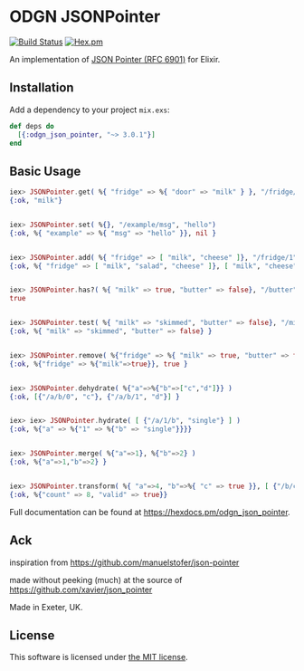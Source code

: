 ODGN JSONPointer
=================
[![Build Status](https://travis-ci.org/odogono/elixir-jsonpointer.svg?branch=master)](https://travis-ci.org/odogono/elixir-jsonpointer)
[![Hex.pm](https://img.shields.io/hexpm/v/odgn_json_pointer.svg?style=flat-square)](https://hex.pm/packages/odgn_json_pointer)


An implementation of [JSON Pointer (RFC 6901)](http://tools.ietf.org/html/draft-ietf-appsawg-json-pointer-08) for Elixir.


## Installation

Add a dependency to your project `mix.exs`:

```Elixir
def deps do
  [{:odgn_json_pointer, "~> 3.0.1"}]
end
```

## Basic Usage

```Elixir
iex> JSONPointer.get( %{ "fridge" => %{ "door" => "milk" } }, "/fridge/door" )
{:ok, "milk"}


iex> JSONPointer.set( %{}, "/example/msg", "hello")
{:ok, %{ "example" => %{ "msg" => "hello" }}, nil }


iex> JSONPointer.add( %{ "fridge" => [ "milk", "cheese" ]}, "/fridge/1", "salad")
{:ok, %{ "fridge" => [ "milk", "salad", "cheese" ]}, [ "milk", "cheese" ] }


iex> JSONPointer.has?( %{ "milk" => true, "butter" => false}, "/butter" )
true


iex> JSONPointer.test( %{ "milk" => "skimmed", "butter" => false}, "/milk", "skimmed" )
{:ok, %{ "milk" => "skimmed", "butter" => false} }


iex> JSONPointer.remove( %{"fridge" => %{ "milk" => true, "butter" => true}}, "/fridge/butter" )
{:ok, %{"fridge" => %{"milk"=>true}}, true }


iex> JSONPointer.dehydrate( %{"a"=>%{"b"=>["c","d"]}} )
{:ok, [{"/a/b/0", "c"}, {"/a/b/1", "d"}] }


iex> iex> JSONPointer.hydrate( [ {"/a/1/b", "single"} ] )
{:ok, %{"a" => %{"1" => %{"b" => "single"}}}}


iex> JSONPointer.merge( %{"a"=>1}, %{"b"=>2} )
{:ok, %{"a"=>1,"b"=>2} }


iex> JSONPointer.transform( %{ "a"=>4, "b"=>%{ "c" => true }}, [ {"/b/c", "/valid"}, {"/a","/count", fn val -> val*2 end} ] )
{:ok, %{"count" => 8, "valid" => true}}

```

Full documentation can be found at https://hexdocs.pm/odgn_json_pointer.



## Ack

inspiration from https://github.com/manuelstofer/json-pointer

made without peeking (much) at the source of https://github.com/xavier/json_pointer

Made in Exeter, UK.


## License

This software is licensed under [the MIT license](LICENSE.md).
